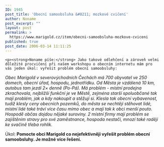 ```yaml
---
ID: 1945
post_title: 'Obecní samoobsluha &#8211; mozkové cvičení'
author: Noname
post_excerpt: ""
layout: post
permalink: >
  https://www.marigold.cz/item/obecni-samoobsluha-mozkove-cviceni
published: true
post_date: 2006-03-14 11:11:25
---
```

	<p><strong>Noname píše:</strong> Jako takové odlehčení a zároveň velmi důležité procvičení při našem workshopu o obecním internetu mám pro vás jeden úkol: vyřešit problém obecní samoobsluhy:
</p>
<cite>Obec Marigold v severovýchodních Čechách má 700 obyvatel ve 250 domech, obecní úřad, hospodu, jednotřídku. Od Města je vzdálená 10 km, autobus tam jezdí 2× denně (Po-Pá). Má problém - místní prodejna zkrachovala, nejbližší funkční je ve Městě, zejména starší spoluobčané tak mají problém, jak a kdy nakoupit a stěžují si. Klesla tak obecní vybavenost, tudíž klesly ceny obecních pozemků, do města se nechtějí stěhovat lidé, místní lidé také tráví více času mimo obec a mají tak k obci menší pouto. Hospodě občas dojdou nějaké suroviny. 2 místní firmy mají problém se zajištěním stravy pro své zaměstnance, hospoda nestačí, mnozí také raději ke svačině třeba rohlík.</cite>
<p>Úkol: <strong>Pomocte obci Marigold co nejefektivněji vyřešit problém obecní samoobsluhy. Je možné více řešení.</strong></p>